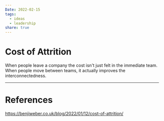 ```yaml
---
Date: 2022-02-15
tags:
  - ideas
  - leadership
share: true
---
```


# Cost of Attrition
When people leave a company the cost isn't just felt in the immediate team.
When people move between teams, it actually improves the interconnectedness.

---
# References
https://benjiweber.co.uk/blog/2022/01/12/cost-of-attrition/